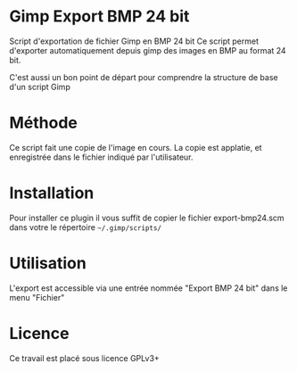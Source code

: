 Gimp Export BMP 24 bit
======================
Script d'exportation de fichier Gimp en BMP 24 bit
Ce script permet d'exporter automatiquement depuis gimp des images en BMP au format 24 bit.

C'est aussi un bon point de départ pour comprendre la structure de base d'un script Gimp

Méthode
=======
Ce script fait une copie de l'image en cours. La copie est applatie, et enregistrée dans le fichier indiqué par l'utilisateur.

Installation
============
Pour installer ce plugin il vous suffit de copier le fichier export-bmp24.scm dans votre le répertoire `~/.gimp/scripts/`

Utilisation
===========
L'export est accessible via une entrée nommée "Export BMP 24 bit" dans le menu "Fichier"

Licence
=======
Ce travail est placé sous licence GPLv3+
